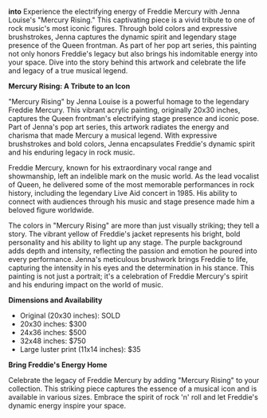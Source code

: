 **into**
Experience the electrifying energy of Freddie Mercury with Jenna Louise's "Mercury Rising." This captivating piece is a vivid tribute to one of rock music's most iconic figures. Through bold colors and expressive brushstrokes, Jenna captures the dynamic spirit and legendary stage presence of the Queen frontman. As part of her pop art series, this painting not only honors Freddie's legacy but also brings his indomitable energy into your space. Dive into the story behind this artwork and celebrate the life and legacy of a true musical legend.

**Mercury Rising: A Tribute to an Icon**

"Mercury Rising" by Jenna Louise is a powerful homage to the legendary Freddie Mercury. This vibrant acrylic painting, originally 20x30 inches, captures the Queen frontman's electrifying stage presence and iconic pose. Part of Jenna's pop art series, this artwork radiates the energy and charisma that made Mercury a musical legend. With expressive brushstrokes and bold colors, Jenna encapsulates Freddie's dynamic spirit and his enduring legacy in rock music.

Freddie Mercury, known for his extraordinary vocal range and showmanship, left an indelible mark on the music world. As the lead vocalist of Queen, he delivered some of the most memorable performances in rock history, including the legendary Live Aid concert in 1985. His ability to connect with audiences through his music and stage presence made him a beloved figure worldwide.

The colors in "Mercury Rising" are more than just visually striking; they tell a story. The vibrant yellow of Freddie's jacket represents his bright, bold personality and his ability to light up any stage. The purple background adds depth and intensity, reflecting the passion and emotion he poured into every performance. Jenna's meticulous brushwork brings Freddie to life, capturing the intensity in his eyes and the determination in his stance. This painting is not just a portrait; it's a celebration of Freddie Mercury's spirit and his enduring impact on the world of music.

**Dimensions and Availability**

- Original (20x30 inches): SOLD
- 20x30 inches: $300
- 24x36 inches: $500
- 32x48 inches: $750
- Large luster print (11x14 inches): $35

**Bring Freddie's Energy Home**

Celebrate the legacy of Freddie Mercury by adding "Mercury Rising" to your collection. This striking piece captures the essence of a musical icon and is available in various sizes. Embrace the spirit of rock 'n' roll and let Freddie's dynamic energy inspire your space.